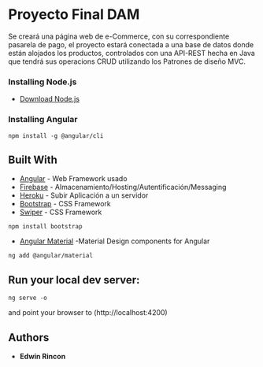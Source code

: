 # Proyecto Final DAM

Se creará una página web de e-Commerce, con su correspondiente pasarela de pago, el proyecto estará conectada a una base de datos donde están alojados los productos, controlados con una API-REST hecha en Java que tendrá sus operacions CRUD utilizando los Patrones de diseño MVC.  

### Installing Node.js

* [Download Node.js](https://nodejs.org/es/)
### Installing Angular

```
npm install -g @angular/cli
```

## Built With
* [Angular](https://angular.io/) - Web Framework usado
* [Firebase](https://firebase.google.com/?hl=es) - Almacenamiento/Hosting/Autentificación/Messaging
* [Heroku](https://www.heroku.com/) - Subir Aplicación a un servidor
* [Bootstrap](https://getbootstrap.com/) - CSS Framework
* [Swiper](https://swiperjs.com/) - CSS Framework
```
npm install bootstrap
```
* [Angular Material](https://material.angular.io/) -Material Design components for Angular
```
ng add @angular/material
```

## Run your local dev server:
```
ng serve -o
```
and point your browser to (http://localhost:4200)
## Authors

* **Edwin Rincon** 